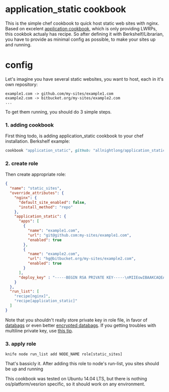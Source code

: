 application_static cookbook
===========================

This is the simple chef cookbook to quick host static web sites with nginx. Based on excelent [application cookbook](https://github.com/poise/application), which is only providing LWRPs, this cookbok actualy has recipe. 
So after defining it with Berkshelf/Librarian, you have to provide as minimal config as possible, to make your sites up and running.


config
======
Let's imagine you have several static websites, you want to host, each in it's own repository:
```
example1.com -> github.com/my-sites/example1.com
example2.com -> bitbucket.org/my-sites/example2.com
...
```
To get them running, you should do 3 simple steps.
### 1. adding cookbook
First thing todo, is adding application_static cookbook to your chef installation.
Berkshelf example:
```ruby
cookbook "application_static", github: "allnightlong/application_static"
```
### 2. create role
Then create appropriate role:
```json
{
  "name": "static_sites",
  "override_attributes": {
    "nginx": {
      "default_site_enabled": false,
      "install_method": "repo"
    },
    "application_static": {
      "apps": [
        {
          "name": "example1.com",
          "url": "git@github.com:my-sites/example1.com",
          "enabled": true
        },
        {
          "name": "example2.com",
          "url": "hg@bitbucket.org/my-sites/example2.com",
          "enabled": true
        }
      ],
      "deploy_key" : "-----BEGIN RSA PRIVATE KEY-----\nMIIEowIBAAKCAQEA38rGcWTe5Iux2MtIgmbl08P0f3KZfJBCIvKES9oFFglqAbI7\n...........\n5qJkpABldGtXpWxrllpFvWDGSWdv8WYJW308dXIp2C5LjE3saTuhBTgain7GDs6P\np5lXlrB0zUGU92likbgEvIFN0lzkpYt02ccxTCCU6bIa9pTI3IBK\n-----END RSA PRIVATE KEY-----"
    }
  },
  "run_list": [
    "recipe[nginx]",
    "recipe[application_static]"
  ]
}
```

Note that you shouldn't really store private key in role file, in favor of [databags](https://docs.getchef.com/essentials_data_bags.html) or even better [encrypted databags](https://docs.getchef.com/essentials_data_bags.html#encrypt-a-data-bag-item).
If you getting troubles with multiline private key, use [this tip](https://tickets.opscode.com/browse/CHEF-3540).

### 3. apply role
```
knife node run_list add NODE_NAME role[static_sites]
```
That's bassicly it. After adding this role to node's run-list, you sites should be up and running

This cookbook was tested on Ubuntu 14.04 LTS, but there is nothing os/platform/vesrion specific, so it should work on any environment.
